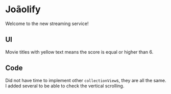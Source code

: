 # Joãolify
Welcome to the new streaming service!

## UI
Movie titles with yellow text means the score is equal or higher than 6.

## Code
Did not have time to implement other `collectionView`s, they are all the same. I added several to be able to check the vertical scrolling.
